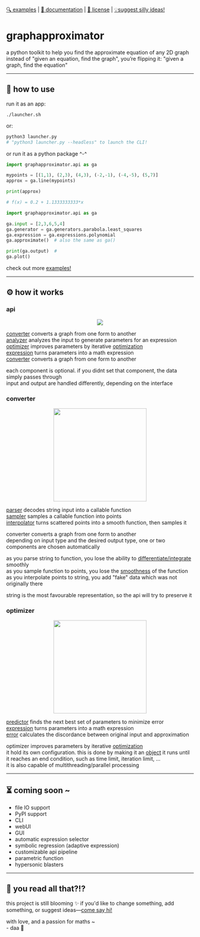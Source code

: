 [🔍 examples][examples] | [📖 documentation][documentation] | [📜 license][license] | [💡suggest silly ideas!][contact]  

# graphapproximator
a python toolkit to help you find the approximate equation of any 2D graph  
instead of "given an equation, find the graph", you’re flipping it: "given a graph, find the equation"

---
## 🔧 how to use
run it as an app:
```shell
./launcher.sh
```
or:
```python
python3 launcher.py
# "python3 launcher.py --headless" to launch the CLI!
```
or run it as a python package ^-^
```python
import graphapproximator.api as ga

mypoints = [(1,1), (2,3), (4,3), (-2,-1), (-4,-5), (5,7)]
approx = ga.line(mypoints)

print(approx)

# f(x) = 0.2 + 1.1333333333*x
```
```python
import graphapproximator.api as ga

ga.input = [2,3,6,5,4]
ga.generator = ga.generators.parabola.least_squares
ga.expression = ga.expressions.polynomial
ga.approximate()  # also the same as ga()

print(ga.output)  # 
ga.plot()
```
check out more [examples!][examples]

---
## ⚙️ how it works

### api
<p align="center">
        <img src="https://github.com/deftasparagusanaconda/graphapproximator/blob/main/documentation/diagrams/api.webp">
</p>

[converter](#converter) converts a graph from one form to another  
[analyzer](https://en.wikipedia.org/wiki/Functional_analysis) analyzes the input to generate parameters for an expression  
[optimizer](#optimizer) improves parameters by iterative [optimization](https://en.wikipedia.org/wiki/Mathematical_optimization)  
[expression](https://en.wikipedia.org/wiki/Expression_(mathematics)) turns parameters into a math expression  
[converter](#converter) converts a graph from one form to another  

each component is optional. if you didnt set that component, the data simply passes through  
input and output are handled differently, depending on the interface  

### converter

<p align="center">
        <img height="250" src="https://github.com/deftasparagusanaconda/graphapproximator/blob/main/documentation/diagrams/converter.webp">
</p>

[parser](https://en.wikipedia.org/wiki/Parsing) decodes string input into a callable function  
[sampler](https://en.wikipedia.org/wiki/Sampling_(statistics)) samples a callable function into points  
[interpolator](https://en.wikipedia.org/wiki/Interpolation) turns scattered points into a smooth function, then samples it  

converter converts a graph from one form to another  
depending on input type and the desired output type, one or two components are chosen automatically  

as you parse string to function, you lose the ability to [differentiate/integrate](https://en.wikipedia.org/wiki/Differential_calculus) smoothly  
as you sample function to points, you lose the [smoothness](https://en.wikipedia.org/wiki/Smoothness) of the function  
as you interpolate points to string, you add "fake" data which was not originally there  

string is the most favourable representation, so the api will try to preserve it

### optimizer

<p align="center">
        <img height="250" src="https://github.com/deftasparagusanaconda/graphapproximator/blob/main/documentation/diagrams/optimizer.webp">
</p>

[predictor](https://en.wikipedia.org/wiki/Iterative_method) finds the next best set of parameters to minimize error  
[expression](https://en.wikipedia.org/wiki/Expression_(mathematics)) turns parameters into a math expression  
[error](https://en.wikipedia.org/wiki/Error_analysis_(mathematics)) calculates the discordance between original input and approximation  

optimizer improves parameters by iterative [optimization](https://en.wikipedia.org/wiki/Mathematical_optimization)  
it hold its own configuration. this is done by making it an [object](https://en.wikipedia.org/wiki/Object_(computer_science))  
it runs until it reaches an end condition, such as time limit, iteration limit, ...  
it is also capable of multithreading/parallel processing  

---
## ⏳ coming soon ~
- file IO support
- PyPI support
- CLI
- webUI
- GUI
- automatic expression selector  
- symbolic regression (adaptive expression)
- customizable api pipeline
- parametric function
- hypersonic blasters

---
## 📔 you read all that?!?

this project is still blooming ✨ if you'd like to change something, add something, or suggest ideas—[come say hi!][contact]

with love, and a passion for maths ~  
\- daa 🌸

[examples]: https://github.com/deftasparagusanaconda/graphapproximator/tree/main/examples/  
[documentation]: https://github.com/deftasparagusanaconda/graphapproximator/tree/main/documentation/  
[license]: https://github.com/deftasparagusanaconda/graphapproximator/tree/main/LICENSE  
[contact]: https://github.com/deftasparagusanaconda  
